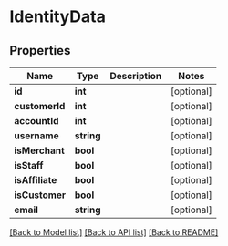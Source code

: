 # IdentityData

## Properties
Name | Type | Description | Notes
------------ | ------------- | ------------- | -------------
**id** | **int** |  | [optional] 
**customerId** | **int** |  | [optional] 
**accountId** | **int** |  | [optional] 
**username** | **string** |  | [optional] 
**isMerchant** | **bool** |  | [optional] 
**isStaff** | **bool** |  | [optional] 
**isAffiliate** | **bool** |  | [optional] 
**isCustomer** | **bool** |  | [optional] 
**email** | **string** |  | [optional] 

[[Back to Model list]](../README.md#documentation-for-models) [[Back to API list]](../README.md#documentation-for-api-endpoints) [[Back to README]](../README.md)


